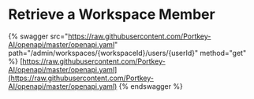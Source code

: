 # Retrieve a Workspace Member

{% swagger src="https://raw.githubusercontent.com/Portkey-AI/openapi/master/openapi.yaml" path="/admin/workspaces/{workspaceId}/users/{userId}" method="get" %}
[https://raw.githubusercontent.com/Portkey-AI/openapi/master/openapi.yaml](https://raw.githubusercontent.com/Portkey-AI/openapi/master/openapi.yaml)
{% endswagger %}
